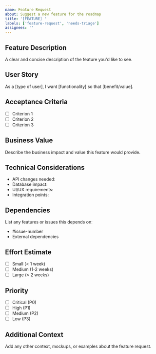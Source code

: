 ```yaml
---
name: Feature Request
about: Suggest a new feature for the roadmap
title: '[FEATURE] '
labels: ['feature-request', 'needs-triage']
assignees: ''
---
```


## Feature Description
A clear and concise description of the feature you'd like to see.

## User Story
As a [type of user], I want [functionality] so that [benefit/value].

## Acceptance Criteria
- [ ] Criterion 1
- [ ] Criterion 2
- [ ] Criterion 3

## Business Value
Describe the business impact and value this feature would provide.

## Technical Considerations
- API changes needed: 
- Database impact: 
- UI/UX requirements: 
- Integration points: 

## Dependencies
List any features or issues this depends on:
- #issue-number
- External dependencies

## Effort Estimate
- [ ] Small (< 1 week)
- [ ] Medium (1-2 weeks)
- [ ] Large (> 2 weeks)

## Priority
- [ ] Critical (P0)
- [ ] High (P1)
- [ ] Medium (P2)
- [ ] Low (P3)

## Additional Context
Add any other context, mockups, or examples about the feature request.